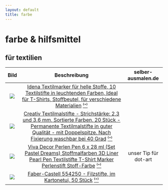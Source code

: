 ```yaml
---
layout: default
title: farbe
---
```


# farbe & hilfsmittel

## für textilien

| Bild | Beschreibung | selber-ausmalen.de |
|:-----:|:-----:|:-----:|
| <a href="https://www.amazon.de/Idena-60035-Textilmarker-helle-Stoffe/dp/B01GMX9GCQ/ref=as_li_ss_il?__mk_de_DE=%C3%85M%C3%85%C5%BD%C3%95%C3%91&crid=N252UL6M5F06&dchild=1&keywords=textilstifte&qid=1590156166&sprefix=texti,aps,178&sr=8-5&linkCode=li3&tag=selberausmale-21&linkId=21888665a5641127a5a2c660607bb95f&language=de_DE" target="_blank"><img border="0" src="//ws-eu.amazon-adsystem.com/widgets/q?_encoding=UTF8&ASIN=B01GMX9GCQ&Format=_SL250_&ID=AsinImage&MarketPlace=DE&ServiceVersion=20070822&WS=1&tag=selberausmale-21&language=de_DE" ></a><img src="https://ir-de.amazon-adsystem.com/e/ir?t=selberausmale-21&language=de_DE&l=li3&o=3&a=B01GMX9GCQ" width="1" height="1" border="0" alt="" style="border:none !important; margin:0px !important;" /> | [Idena Textilmarker für helle Stoffe, 10 Textilstifte in leuchtenden Farben, Ideal für T-Shirts, Stoffbeutel, für verschiedene Materialien](https://amzn.to/2LU6dvC)  [⁽⁺⁾](about.md#amazon-partnerprogramm) |  |
| <a href="https://www.amazon.de/Creativ-Textilmalstifte-Strichst%C3%A4rke-Sortierte-Farben/dp/B00FAWORFC/ref=as_li_ss_il?__mk_de_DE=%C3%85M%C3%85%C5%BD%C3%95%C3%91&crid=2IZ0OSBBDOBFT&dchild=1&keywords=textilstifte+waschmaschinenfest&qid=1590150798&sprefix=textilst,aps,177&sr=8-6&th=1&linkCode=li3&tag=selberausmale-21&linkId=48dab9e140e58c867308540c8115e262&language=de_DE" target="_blank"><img border="0" src="//ws-eu.amazon-adsystem.com/widgets/q?_encoding=UTF8&ASIN=B00FAWORFC&Format=_SL250_&ID=AsinImage&MarketPlace=DE&ServiceVersion=20070822&WS=1&tag=selberausmale-21&language=de_DE" ></a><img src="https://ir-de.amazon-adsystem.com/e/ir?t=selberausmale-21&language=de_DE&l=li3&o=3&a=B00FAWORFC" width="1" height="1" border="0" alt="" style="border:none !important; margin:0px !important;" /> | [Creativ Textilmalstifte - Strichstärke: 2,3 und 3,6 mm, Sortierte Farben, 20 Stück - Permanente Textilmalstifte in guter Qualität - mit Doppelspitze. Nach Fixierung waschbar bei 40 Grad](https://amzn.to/2zWKQr9) [⁽⁺⁾](about.md#amazon-partnerprogramm) |  |
| <a href="https://www.amazon.de/Viva-Decor-Stoffmalfarben-Textilstifte-Perlenstift/dp/B07QV3311K/ref=as_li_ss_il?__mk_de_DE=%C3%85M%C3%85%C5%BD%C3%95%C3%91&dchild=1&keywords=perlen+stift&qid=1592222390&sr=8-5&linkCode=li3&tag=selberausmale-21&linkId=75b4e053e05b92d7187f7209ff93ff6b&language=de_DE" target="_blank"><img border="0" src="//ws-eu.amazon-adsystem.com/widgets/q?_encoding=UTF8&ASIN=B07QV3311K&Format=_SL250_&ID=AsinImage&MarketPlace=DE&ServiceVersion=20070822&WS=1&tag=selberausmale-21&language=de_DE" ></a><img src="https://ir-de.amazon-adsystem.com/e/ir?t=selberausmale-21&language=de_DE&l=li3&o=3&a=B07QV3311K" width="1" height="1" border="0" alt="" style="border:none !important; margin:0px !important;" /> | [Viva Decor Perlen Pen 6 x 28 ml (Set Pastel Dreams) Stoffmalfarben 3D Liner Pearl Pen Textilstifte T-Shirt Marker Perlenstift Stoff-Farbe](https://amzn.to/37GeAVG) [⁽⁺⁾](about.md#amazon-partnerprogramm) | unser Tip für dot-art |
| <a href="https://www.amazon.de/Faber-Castell-554250-Filzstifte-verschiedene-Farben/dp/B00QBW0J6Q/ref=as_li_ss_il?__mk_de_DE=%C3%85M%C3%85%C5%BD%C3%95%C3%91&dchild=1&keywords=filzstifte+kinder+wasserl%C3%B6slich+50&qid=1592426723&sr=8-15&linkCode=li3&tag=selberausmale-21&linkId=b628507bf35d797e59fdb91b1aac7cb6&language=de_DE" target="_blank"><img border="0" src="//ws-eu.amazon-adsystem.com/widgets/q?_encoding=UTF8&ASIN=B00QBW0J6Q&Format=_SL250_&ID=AsinImage&MarketPlace=DE&ServiceVersion=20070822&WS=1&tag=selberausmale-21&language=de_DE" ></a><img src="https://ir-de.amazon-adsystem.com/e/ir?t=selberausmale-21&language=de_DE&l=li3&o=3&a=B00QBW0J6Q" width="1" height="1" border="0" alt="" style="border:none !important; margin:0px !important;" /> | [Faber-Castell 554250 - Filzstifte, im Kartonetui, 50 Stück](https://amzn.to/2ABzhq4) [⁽⁺⁾](about.md#amazon-partnerprogramm) |  |
